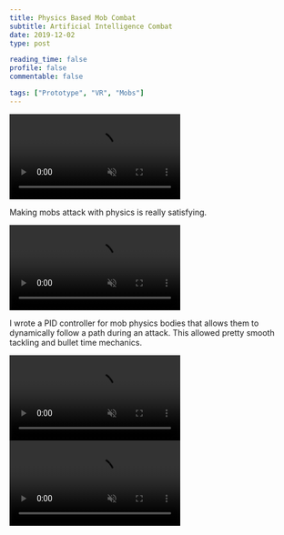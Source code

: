 ```yaml
---
title: Physics Based Mob Combat
subtitle: Artificial Intelligence Combat
date: 2019-12-02
type: post

reading_time: false
profile: false
commentable: false

tags: ["Prototype", "VR", "Mobs"]
---
```

<div class="video_thing">
    <video muted autoplay="" name="media" loop=""><source src="https://thumbs.gfycat.com/NimbleBeneficialHorsefly-mobile.mp4" type="video/mp4"></video>
</div>

<p> Making mobs attack with physics is really satisfying. </p>

<!--more-->

<div class="video_thing">
    <video muted autoplay="" name="media" loop=""><source src="https://thumbs.gfycat.com/PettyOnlyArchaeocete-mobile.mp4" type="video/mp4"></video>
</div>

<p>
I wrote a PID controller for mob physics bodies that allows them to dynamically follow a path during an attack. This allowed pretty smooth tackling and bullet time mechanics.
</p>

<div class="video_thing">
    <video muted autoplay="" name="media" loop=""><source src="https://thumbs.gfycat.com/NimbleBeneficialHorsefly-mobile.mp4" type="video/mp4"></video>
</div>

<div class="video_thing">
    <video muted autoplay="" name="media" loop=""><source src="https://thumbs.gfycat.com/TimelyAgileHamadryad-mobile.mp4" type="video/mp4"></video>
</div>
